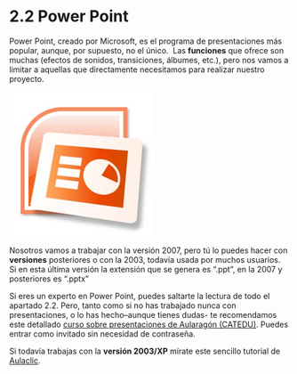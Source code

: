 # 2.2 Power Point

Power Point, creado por Microsoft, es el programa de presentaciones más popular, aunque, por supuesto, no el único.  Las **funciones** que ofrece son muchas (efectos de sonidos, transiciones, álbumes, etc.), pero nos vamos a limitar a aquellas que directamente necesitamos para realizar nuestro proyecto.


![Logo oficial de Power Point](img/power-point.jpg "Logo de Power Point")   


Nosotros vamos a trabajar con la versión 2007, pero tú lo puedes hacer con **versiones** posteriores o con la 2003, todavía usada por muchos usuarios. Si en esta última versión la extensión que se genera es “.ppt”, en la 2007 y posteriores es “.pptx”

Si eres un experto en Power Point, puedes saltarte la lectura de todo el apartado 2.2. Pero, tanto como si no has trabajado nunca con presentaciones, o lo has hecho–aunque tienes dudas- te recomendamos este detallado [curso sobre presentaciones de Aularagón (CATEDU)](http://moodle.catedu.es/course/view.php?id=88). Puedes entrar como invitado sin necesidad de contraseña.

Si todavía trabajas con la **versión 2003/XP** mírate este sencillo tutorial de [Aulaclic](http://www.aulaclic.es/power2003/index.htm "Tutorial Power Point 2003").

